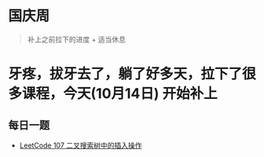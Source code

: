 # 国庆周
> 补上之前拉下的进度 + 适当休息

# 牙疼，拔牙去了，躺了好多天，拉下了很多课程，今天(10月14日) 开始补上

## 每日一题
* [LeetCode 107 二叉搜索树中的插入操作](./Day1/README.md#1)